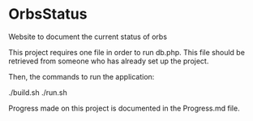 # OrbsStatus
Website to document the current status of orbs


This project requires one file in order to run db.php. This file should be retrieved from someone who has already set up the project.

Then, the commands to run the application:

./build.sh
./run.sh

Progress made on this project is documented in the Progress.md file.
